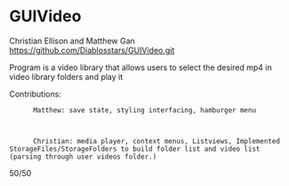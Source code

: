 # GUIVideo
Christian Ellison and Matthew Gan https://github.com/Diablosstars/GUIVideo.git

Program is a video library that allows users to select the desired mp4 in video library folders and play it


Contributions: 

          Matthew: save state, styling interfacing, hamburger menu
               
               
          
          Christian: media player, context menus, Listviews, Implemented StorageFiles/StorageFolders to build folder list and video list (parsing through user videos folder.)  

50/50
